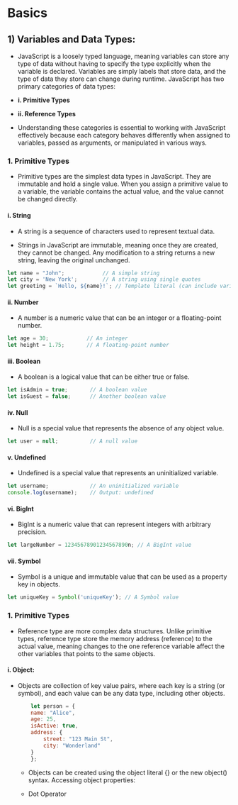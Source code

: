 # Basics

## 1) Variables and Data Types:

   -    JavaScript is a loosely typed language, meaning variables can store any type of data without having to specify the type explicitly when the variable is declared. Variables are simply labels that store data, and the type of data they store can change during runtime. JavaScript has two primary categories of data types:

-    **i. Primitive Types**
-    **ii. Reference Types**

  - Understanding these categories is essential to working with JavaScript effectively because each category behaves differently when assigned to variables, passed as arguments, or manipulated in various ways.

### **1. Primitive Types**

-  Primitive types are the simplest data types in JavaScript. They are immutable and hold a single value. When you assign a primitive value to a variable, the variable contains the actual value, and the value cannot be changed directly.

#### **i. String**

-    A string is a sequence of characters used to represent textual data.

-    Strings in JavaScript are immutable, meaning once they are created, they cannot be changed. Any modification to a string returns a new string, leaving the original unchanged.

```javascript
let name = "John";            // A simple string
let city = 'New York';        // A string using single quotes
let greeting = `Hello, ${name}!`; // Template literal (can include variables)
```

#### **ii. Number**

- A number is a numeric value that can be an integer or a floating-point number.

```javascript
let age = 30;            // An integer
let height = 1.75;       // A floating-point number
```

#### **iii. Boolean**

- A boolean is a logical value that can be either true or false.

```javascript
let isAdmin = true;       // A boolean value
let isGuest = false;      // Another boolean value
```

#### **iv. Null**

- Null is a special value that represents the absence of any object value.

```javascript
let user = null;          // A null value
```

#### **v. Undefined**

- Undefined is a special value that represents an uninitialized variable.

```javascript
let username;             // An uninitialized variable
console.log(username);    // Output: undefined
```

#### **vi. BigInt**

* BigInt is a numeric value that can represent integers with arbitrary precision.

```javascript
let largeNumber = 12345678901234567890n; // A BigInt value
```

#### **vii. Symbol**

* Symbol is a unique and immutable value that can be used as a property key in objects.

```javascript
let uniqueKey = Symbol('uniqueKey'); // A Symbol value
```


### **1. Primitive Types**

-  Reference type are more complex data structures. Unlike primitive types, reference type store the memory address (reference) to the actual value, meaning changes to the one reference variable affect the other variables that points to the same objects.

#### **i. Object:**

-  Objects are collection of key value pairs, where each key is a string (or symbol), and each value can be any data type, including other objects.

    ```javascript
        let person = {
        name: "Alice",
        age: 25,
        isActive: true,
        address: {
            street: "123 Main St",
            city: "Wonderland"
        }
        };
    ```

    * Objects can be created using the object literal {} or the new object() syntax. Accessing object properties:

    * Dot Operator
